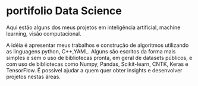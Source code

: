 # portifolio Data Science
Aqui estão alguns dos meus projetos em inteligência artificial, machine learning, visão computacional.

A idéia é apresentar meus trabalhos e construção de algoritmos utilizando as linguagens python, C++,YAML. Alguns são escritos da forma mais simples e sem o uso de bibliotecas pronta, em geral de datasets públicos, e com uso de bibliotecas como Numpy, Pandas, Scikit-learn, CNTK, Keras e TensorFlow. É possível ajudar a quem quer obter insights e desenvolver projetos nestas áreas.
